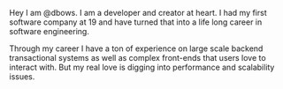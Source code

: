 Hey I am @dbows.  I am a developer and creator at heart.  I had my first software company at 19 and have turned that into a life long career in software engineering. 

Through my career I have a ton of experience on large scale backend transactional systems as well as complex front-ends that users love to interact with.  But my real love is digging into performance and scalability issues.

<!---
dbows/dbows is a ✨ special ✨ repository because its `README.md` (this file) appears on your GitHub profile.
You can click the Preview link to take a look at your changes.
--->
